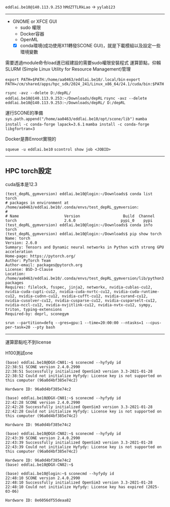 `eddlai.be10@140.113.9.253`
`hMdZTTLRkLao` -> `yylab123`

---
- GNOME or XFCE GUI
	- sudo 權限
	- Docker容器
	- OpenML
	- [x] conda環境(成功使用X11轉發SCONE GUI)，就是下載模組以及設定一些環境變數

需要透過module命令load進已經建設的需要sudo權限安裝程式
運算節點，仰賴SLURM (Simple Linux Utility for Resource Management)管理

`export PATH=$PATH:/home/aa0463/eddlai.be10/.local/bin`
`export PATH=/cm/shared/apps/hpc_sdk/2024_241/Linux_x86_64/24.1/cuda/bin:$PATH`

`rsync -avz --delete D:/depRL/ eddlai.be10@140.113.9.253:~/Downloads/depRL`
`rsync -avz --delete eddlai.be10@140.113.9.253:~/Downloads/depRL/ D:/depRL`

運行SCONE的準備
`sys.path.append("/home/aa0463/eddlai.be10/opt/scone/lib")`
`mamba install -c conda-forge lapack=3.6.1`
`mamba install -c conda-forge libgfortran=3`

Docker是靠Enroot實現的

`squeue -u eddlai.be10`
`scontrol show job <JOBID>`

---
## HPC torch設定
cuda版本是12.3
```
(test_depRL_gymversion) eddlai.be10@login:~/Downloads$ conda list torch
# packages in environment at /home/aa0463/eddlai.be10/.conda/envs/test_depRL_gymversion:
#
# Name                    Version                   Build  Channel
torch                     2.6.0                    pypi_0    pypi
(test_depRL_gymversion) eddlai.be10@login:~/Downloads$ conda info torch
(test_depRL_gymversion) eddlai.be10@login:~/Downloads$ pip show torch
Name: torch
Version: 2.6.0
Summary: Tensors and Dynamic neural networks in Python with strong GPU acceleration
Home-page: https://pytorch.org/
Author: PyTorch Team
Author-email: packages@pytorch.org
License: BSD-3-Clause
Location: /home/aa0463/eddlai.be10/.conda/envs/test_depRL_gymversion/lib/python3.9/site-packages
Requires: filelock, fsspec, jinja2, networkx, nvidia-cublas-cu12, nvidia-cuda-cupti-cu12, nvidia-cuda-nvrtc-cu12, nvidia-cuda-runtime-cu12, nvidia-cudnn-cu12, nvidia-cufft-cu12, nvidia-curand-cu12, nvidia-cusolver-cu12, nvidia-cusparse-cu12, nvidia-cusparselt-cu12, nvidia-nccl-cu12, nvidia-nvjitlink-cu12, nvidia-nvtx-cu12, sympy, triton, typing-extensions
Required-by: deprl, sconegym
```

`srun --partition=defq --gres=gpu:1 --time=20:00:00 --ntasks=1 --cpus-per-task=20 --pty bash`

---
運算節點吃不到license

H100測試one
```
(base) eddlai.be10@DGX-CN01:~$ sconecmd --hyfydy id
22:38:51 SCONE version 2.4.0.2990
22:38:51 Successfully initialized OpenSim3 version 3.3-2021-01-28
22:38:52 Could not initialize Hyfydy: License key is not supported on this computer (96a0d4bf385e74c2)

Hardware ID: 96a0d4bf385e74c2
```

```
(base) eddlai.be10@DGX-CN01:~$ sconecmd --hyfydy id
22:42:28 SCONE version 2.4.0.2990
22:42:28 Successfully initialized OpenSim3 version 3.3-2021-01-28
22:42:28 Could not initialize Hyfydy: License key is not supported on this computer (96a0d4bf385e74c2)

Hardware ID: 96a0d4bf385e74c2
```

```
(base) eddlai.be10@DGX-CN02:~$ sconecmd --hyfydy id
22:43:39 SCONE version 2.4.0.2990
22:43:39 Successfully initialized OpenSim3 version 3.3-2021-01-28
22:43:39 Could not initialize Hyfydy: License key is not supported on this computer (96a0d4bf385e74c2)

Hardware ID: 96a0d4bf385e74c2
(base) eddlai.be10@DGX-CN02:~$ 
```

```
(base) eddlai.be10@login:~$ sconecmd --hyfydy id
22:48:10 SCONE version 2.4.0.2990
22:48:10 Successfully initialized OpenSim3 version 3.3-2021-01-28
22:48:10 Could not initialize Hyfydy: License key has expired (2025-03-06)

Hardware ID: 8e6056df55deaa82
```